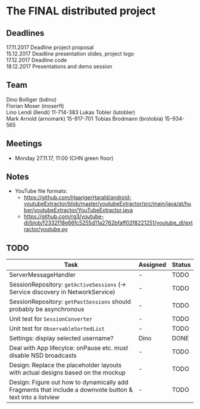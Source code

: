 # The FINAL distributed project

## Deadlines

17.11.2017 Deadline project proposal  
15.12.2017 Deadline presentation slides, project logo  
17.12.2017 Deadline code  
18.12.2017 Presentations and demo session

## Team

Dino Bolliger (bdino)  
Florian Moser (moserfl)  
Lino Lendi (llendi)  11-714-383
Lukas Tobler (lutobler)  
Mark Arnold (arnomark)  15-917-701
Tobias Brodmann (brotobia) 15-934-565

## Meetings

- Monday 27.11.17, 11:00 (CHN green floor)

## Notes

- YouTube file formats: 
    - https://github.com/HaarigerHarald/android-youtubeExtractor/blob/master/youtubeExtractor/src/main/java/at/huber/youtubeExtractor/YouTubeExtractor.java
    - https://github.com/rg3/youtube-dl/blob/f2332f18e66fc5255d11a2762bfaff02f8221251/youtube_dl/extractor/youtube.py

## TODO


Task | Assigned | Status
---|---|---
ServerMessageHandler | - | TODO
SessionRepository: `getActiveSessions` (-> Service discovery in NetworkService) | - | TODO
SessionRepository: `getPastSessions` should probably be asynchronous | - | TODO
Unit test for `SessionConverter` | - | TODO
Unit test for `ObservableSortedList` | - | TODO
Settings: display selected username? | Dino | DONE
Deal with App lifecylce: onPause etc. must disable NSD broadcasts | - | TODO
Design: Replace the placeholder layouts with actual designs based on the mockup | - | TODO
Design: Figure out how to dynamically add Fragments that include a downvote button & text into a listview | - | TODO

